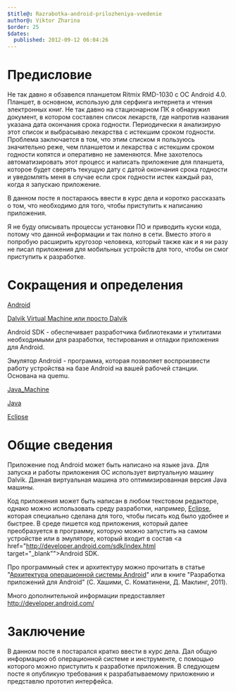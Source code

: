 ```yaml
---
$title@: Razrabotka-android-prilozheniya-vvedenie
author@: Viktor Zharina
$order: 25
$dates:
  published: 2012-09-12 06:04:26
---
```

<h1>Предисловие</h1>

Не так давно я обзавелся планшетом Ritmix RMD-1030 c ОС Android 4.0. Планшет, в основном, использую для серфинга интернета и чтения электронных книг. Не так давно на стационарном ПК я обнаружил документ, в котором составлен список лекарств, где напротив названия указана дата окончания срока годности. Периодически я анализирую этот список и выбрасываю лекарства с истекшим сроком годности. Проблема заключается в том, что этим списком я пользуюсь значительно реже, чем планшетом и лекарства с истекшим сроком годности копятся и оперативно не заменяются. Мне захотелось автоматизировать этот процесс и написать приложение для планшета, которое будет сверять текущую дату с датой окончания срока годности и уведомлять меня в случае если срок годности истек каждый раз, когда я запускаю приложение.

В данном посте я постараюсь ввести в курс дела и коротко рассказать о том, что необходимо для того, чтобы приступить к написанию приложения.

<!--more-->

Я не буду описывать процессы установки ПО и приводить куски кода, потому что данной информации и так полно в сети. Вместо этого я попробую расширить кругозор человека, который также как и я ни разу не писал приложения для мобильных устройств для того, чтобы он смог приступить к разработке.



<h1> Сокращения и определения</h1>

<a href="http://ru.wikipedia.org/wiki/Android" target="_blank">Android</a>

<a href="http://ru.wikipedia.org/wiki/Dalvik_virtual_machine" target="_blank">Dalvik Virtual Machine или просто Dalvik</a>

Android SDK - обеспечивает разработчика библиотеками и утилитами необходимыми для разработки, тестирования и отладки приложения для Android.

Эмулятор Android - программа, которая позволяет воспроизвести работу устройства на базе Android на вашей рабочей станции. Основана на quemu.

<a href="http://ru.wikipedia.org/wiki/Java_Virtual_Machine" target="_blank">Java_Machine</a>

<a href="http://ru.wikipedia.org/wiki/Java" target="_blank">Java</a>

<a href="http://ru.wikipedia.org/wiki/Eclipse_(%D1%81%D1%80%D0%B5%D0%B4%D0%B0_%D1%80%D0%B0%D0%B7%D1%80%D0%B0%D0%B1%D0%BE%D1%82%D0%BA%D0%B8)" target="_blank">Eclipse</a>



<h1>Общие сведения</h1>

Приложение под Android может быть написано на языке java. Для запуска и работы приложения ОС использует виртуальную машину Dalvik. Данная виртуальная машина это оптимизированная версия Java машины.



Код приложения может быть написан в любом текстовом редакторе, однако можно использовать среду разработки, например, <a href="http://www.eclipse.org/downloads/packages/eclipse-ide-java-ee-developers/junor" target="_blank">Eclipse</a>, которая специально сделана для того, чтобы писать код было удобнее и быстрее. В среде пишется код приложения, который далее преобразуется в программу, которую можно запустить на самом устройстве или в эмуляторе, который входит в состав <a href="http://developer.android.com/sdk/index.html target="_blank"">Android SDK</a>.



Про программный стек и архитектуру можно прочитать в статье "<a href="http://android-shark.ru/arhitektura-operatsionnoy-sistemyi-android/" target="_blank">Архитектура операционной системы Android</a>" или в книге "Разработка приложений для Android" (С. Хашими, С. Коматинени, Д. Маклинг, 2011).



Много дополнительной информации предоставляет <a href="http://developer.android.com/" target="_blank">http://developer.android.com/</a>



<h1>Заключение</h1>

В данном посте я постарался кратко ввести в курс дела. Дал общую информацию об операционной системе и инструменте, с помощью которого можно приступить к разработке приложения. В следующем посте я опубликую требования к разрабатываемому приложению и представлю прототип интерфейса.





